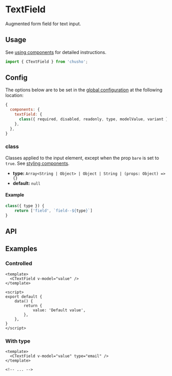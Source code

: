 # TextField

Augmented form field for text input.

<showcase-root>
    <CTextField placeholder="Type here…" />
</showcase-root>

## Usage

See [using components](/guide/using-components) for detailed instructions.

```js
import { CTextField } from 'chusho';
```

## Config

The options below are to be set in the [global configuration](/guide/config.html) at the following location:

```js
{
  components: {
    textField: {
      class({ required, disabled, readonly, type, modelValue, variant }) => {},
    },
  },
}
```

### class

Classes applied to the input element, except when the prop `bare` is set to `true`. See [styling components](/guide/styling-components).

- **type:** `Array<String | Object> | Object | String | (props: Object) => {}`
- **default:** `null`

#### Example

```js
class({ type }) {
    return ['field', `field--${type}`]
}
```

## API

<Docgen :components="['CTextField']" />

## Examples

### Controlled

```vue
<template>
  <CTextField v-model="value" />
</template>

<script>
export default {
    data() {
        return {
            value: 'Default value',
        },
    },
}
</script>
```

### With type

```vue
<template>
  <CTextField v-model="value" type="email" />
</template>

<!-- ... -->
```
